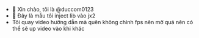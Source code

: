﻿- 👋 Xin chào, tôi là @duccom0123
- 👀 Đây là mẫu tôi inject lib vào jx2
- Tôi quay video hướng dẫn mà quên không chỉnh fps nên mờ quá nên có thể sẽ up video vào khi khác